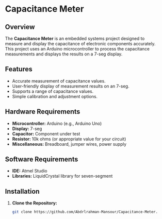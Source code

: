 # Capacitance Meter

## Overview

The **Capacitance Meter** is an embedded systems project designed to measure and display the capacitance of electronic components accurately. This project uses an Arduino microcontroller to process the capacitance measurements and displays the results on a 7-seg display.

## Features

- Accurate measurement of capacitance values.
- User-friendly display of measurement results on an 7-seg.
- Supports a range of capacitance values.
- Simple calibration and adjustment options.

## Hardware Requirements

- **Microcontroller:** Arduino (e.g., Arduino Uno)
- **Display:** 7-seg
- **Capacitor:** Component under test
- **Resistor:** 10k ohms (or appropriate value for your circuit)
- **Miscellaneous:** Breadboard, jumper wires, power supply

## Software Requirements

- **IDE:** Atmel Studio
- **Libraries:** LiquidCrystal library for seven-segment

## Installation

1. **Clone the Repository:**

   ```bash
   git clone https://github.com/Abdrlrahman-Mansour/Capacitance-Meter.git
